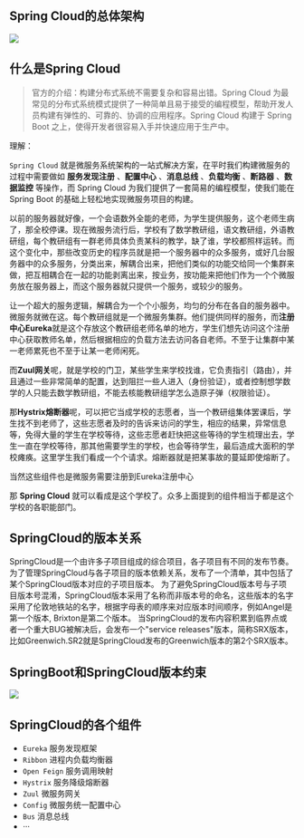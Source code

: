 ## Spring Cloud的总体架构

![](https://resource.lzyan.fun/PigGo/克隆-springCloud微服务架构图.drawio.png)

## 什么是Spring Cloud

> 官方的介绍：构建分布式系统不需要复杂和容易出错。Spring Cloud 为最常见的分布式系统模式提供了一种简单且易于接受的编程模型，帮助开发人员构建有弹性的、可靠的、协调的应用程序。Spring Cloud 构建于 Spring Boot 之上，使得开发者很容易入手并快速应用于生产中。

理解：

`Spring Cloud` 就是微服务系统架构的一站式解决方案，在平时我们构建微服务的过程中需要做如 **服务发现注册** 、**配置中心** 、**消息总线** 、**负载均衡** 、**断路器** 、**数据监控** 等操作，而 Spring Cloud 为我们提供了一套简易的编程模型，使我们能在 Spring Boot 的基础上轻松地实现微服务项目的构建。

以前的服务器就好像，一个会语数外全能的老师，为学生提供服务，这个老师生病了，那全校停课。现在微服务流行后，学校有了数学教研组，语文教研组，外语教研组，每个教研组有一群老师具体负责某科的教学，缺了谁，学校都照样运转。而这个变化中，那些改变历史的程序员就是把一个服务器中的众多服务，或好几台服务器中的众多服务，分类出来，解耦合出来，把他们类似的功能交给同一个集群来做，把互相耦合在一起的功能剥离出来，按业务，按功能来把他们作为一个个微服务放在服务器上，而这个服务器就只提供一个服务，或较少的服务。

让一个超大的服务逻辑，解耦合为一个个小服务，均匀的分布在各自的服务器中。微服务就微在这。每个教研组就是一个微服务集群。他们提供同样的服务，而**注册中心Eureka**就是这个存放这个教研组老师名单的地方，学生们想先访问这个注册中心获取教师名单，然后根据相应的负载方法去访问各自老师。不至于让集群中某一老师累死也不至于让某一老师闲死。

而**Zuul网关**呢，就是学校的门卫，某些学生来学校找谁，它负责指引（路由），并且通过一些非常简单的配置，达到阻拦一些人进入（身份验证），或者控制想学数学的人只能去数学教研组，不能去核能教研组学怎么造原子弹（权限验证）。

那**Hystrix熔断器**呢，可以把它当成学校的志愿者，当一个教研组集体罢课后，学生找不到老师了，这些志愿者及时的告诉来访问的学生，相应的结果，异常信息等，免得大量的学生在学校等待，这些志愿者赶快把这些等待的学生梳理出去，学生一直在学校等待，那其他需要学生的学校，也会等待学生，最后造成大面积的学校瘫痪。这里学生我们看成一个个请求。熔断器就是把某事故的蔓延即使熔断了。

当然这些组件也是微服务需要注册到Eureka注册中心

那 **Spring Cloud** 就可以看成是这个学校了。众多上面提到的组件相当于都是这个学校的各职能部门。

## SpringCloud的版本关系
SpringCloud是一个由许多子项目组成的综合项目，各子项目有不同的发布节奏。 为了管理SpringCloud与各子项目的版本依赖关系，发布了一个清单，其中包括了某个SpringCloud版本对应的子项目版本。
为了避免SpringCloud版本号与子项目版本号混淆，SpringCloud版本采用了名称而非版本号的命名，这些版本的名字采用了伦敦地铁站的名字，根据字母表的顺序来对应版本时间顺序，例如Angel是第一个版本, Brixton是第二个版本。 当SpringCloud的发布内容积累到临界点或者一个重大BUG被解决后，会发布一个"service releases"版本，简称SRX版本，比如Greenwich.SR2就是SpringCloud发布的Greenwich版本的第2个SRX版本。

## SpringBoot和SpringCloud版本约束
![](https://resource.lzyan.fun/PigGo/20211112104646.png)

## SpringCloud的各个组件

- `Eureka` 服务发现框架
- `Ribbon` 进程内负载均衡器
- `Open Feign` 服务调用映射
- `Hystrix` 服务降级熔断器
- `Zuul` 微服务网关
- `Config` 微服务统一配置中心
- `Bus` 消息总线
-  ···